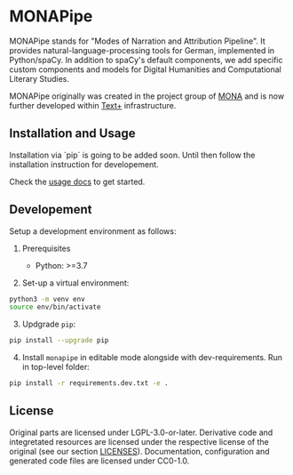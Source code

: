 <!--readme-about-start-->
# MONAPipe

MONAPipe stands for "Modes of Narration and Attribution Pipeline". It provides natural-language-processing tools for German, implemented in Python/spaCy. In addition to spaCy's default components, we add specific custom components and models for Digital Humanities and Computational Literary Studies.

MONAPipe originally was created in the project group of [MONA](https://www.uni-goettingen.de/de/mona/626918.html) and is now further developed within [Text+](https://www.text-plus.org/en/home/) infrastructure.
<!--readme-about-end-->


## Installation and Usage

Installation via ´pip´ is going to be added soon. Until then follow the installation instruction for developement.

Check the [usage docs](https://text-plus-collections.pages.gwdg.de/mona-pipe/getting_started/getting_started/) to get started.


## Developement

<!--readme-dev-start-->
Setup a development environment as follows:

1. Prerequisites
    - Python: >=3.7

2. Set-up a virtual environment:

```sh
python3 -m venv env
source env/bin/activate
```

3. Updgrade `pip`:

```sh
pip install --upgrade pip
```

4. Install `monapipe` in editable mode alongside with dev-requirements. Run in top-level folder:

```sh
pip install -r requirements.dev.txt -e .
```
<!--readme-dev-end-->


## License

Original parts are licensed under LGPL-3.0-or-later. Derivative code and integretated resources are licensed under the respective license of the original (see our section [LICENSES](LICENSES)). Documentation, configuration and generated code files are licensed under CC0-1.0.